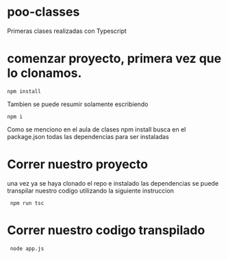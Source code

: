 # poo-classes
Primeras clases realizadas con Typescript


# comenzar proyecto, primera vez que lo clonamos.

<code>npm install</code>

<p> Tambien se puede resumir solamente escribiendo </p>

<code>npm i</code>

<p>Como se menciono en el aula de clases npm install busca en el package.json todas las dependencias para ser instaladas</p>


# Correr nuestro proyecto

una vez ya se haya clonado el repo e instalado las dependencias se puede transpilar nuestro codigo utilizando la siguiente instruccion

<code> npm run tsc </code>

# Correr nuestro codigo transpilado

<code> node app.js </code>


